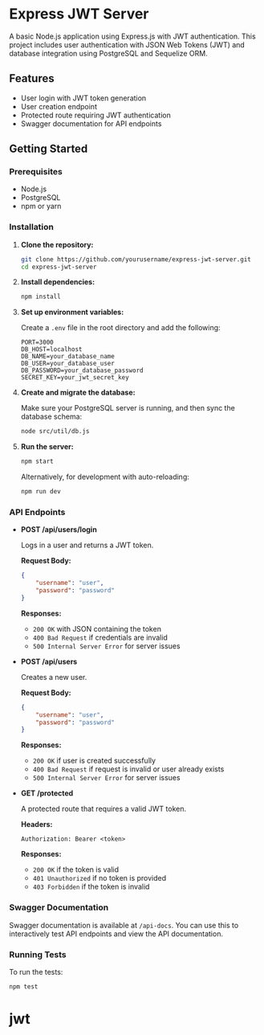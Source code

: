 # Express JWT Server

A basic Node.js application using Express.js with JWT authentication. This project includes user authentication with JSON Web Tokens (JWT) and database integration using PostgreSQL and Sequelize ORM.

## Features

- User login with JWT token generation
- User creation endpoint
- Protected route requiring JWT authentication
- Swagger documentation for API endpoints

## Getting Started

### Prerequisites

- Node.js
- PostgreSQL
- npm or yarn

### Installation

1. **Clone the repository:**

   ```bash
   git clone https://github.com/yourusername/express-jwt-server.git
   cd express-jwt-server
   ```
2. **Install dependencies:**

   ```bash
   npm install
   ```
3. **Set up environment variables:**

   Create a `.env` file in the root directory and add the following:

   ```env
   PORT=3000
   DB_HOST=localhost
   DB_NAME=your_database_name
   DB_USER=your_database_user
   DB_PASSWORD=your_database_password
   SECRET_KEY=your_jwt_secret_key
   ```
4. **Create and migrate the database:**

   Make sure your PostgreSQL server is running, and then sync the database schema:

   ```bash
   node src/util/db.js
   ```
5. **Run the server:**

   ```bash
   npm start
   ```

   Alternatively, for development with auto-reloading:

   ```bash
   npm run dev
   ```

### API Endpoints

- **POST /api/users/login**

  Logs in a user and returns a JWT token.

  **Request Body:**

  ```json
  {
      "username": "user",
      "password": "password"
  }
  ```

  **Responses:**

  - `200 OK` with JSON containing the token
  - `400 Bad Request` if credentials are invalid
  - `500 Internal Server Error` for server issues
- **POST /api/users**

  Creates a new user.

  **Request Body:**

  ```json
  {
      "username": "user",
      "password": "password"
  }
  ```

  **Responses:**

  - `200 OK` if user is created successfully
  - `400 Bad Request` if request is invalid or user already exists
  - `500 Internal Server Error` for server issues
- **GET /protected**

  A protected route that requires a valid JWT token.

  **Headers:**

  ```plaintext
  Authorization: Bearer <token>
  ```

  **Responses:**

  - `200 OK` if the token is valid
  - `401 Unauthorized` if no token is provided
  - `403 Forbidden` if the token is invalid

### Swagger Documentation

Swagger documentation is available at `/api-docs`. You can use this to interactively test API endpoints and view the API documentation.

### Running Tests

To run the tests:

```bash
npm test
```
# jwt
